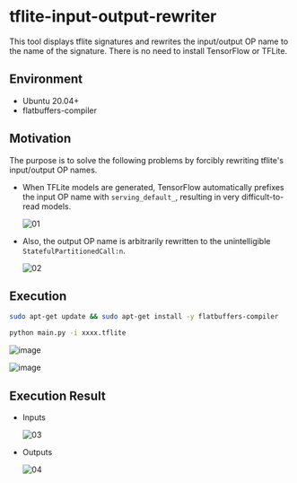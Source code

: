 # tflite-input-output-rewriter
This tool displays tflite signatures and rewrites the input/output OP name to the name of the signature. There is no need to install TensorFlow or TFLite.

## Environment
- Ubuntu 20.04+
- flatbuffers-compiler

## Motivation
The purpose is to solve the following problems by forcibly rewriting tflite's input/output OP names.

- When TFLite models are generated, TensorFlow automatically prefixes the input OP name with `serving_default_`, resulting in very difficult-to-read models.

  ![01](https://github.com/PINTO0309/tflite-input-output-rewriter/assets/33194443/c83f4722-aca6-4fd6-910e-b23b20357706)

- Also, the output OP name is arbitrarily rewritten to the unintelligible `StatefulPartitionedCall:n`.

  ![02](https://github.com/PINTO0309/tflite-input-output-rewriter/assets/33194443/5d73d9e1-cae3-498f-8de6-371a8ddb9ce6)

## Execution
```bash
sudo apt-get update && sudo apt-get install -y flatbuffers-compiler

python main.py -i xxxx.tflite
```
![image](https://github.com/PINTO0309/tflite-input-output-rewriter/assets/33194443/d676da7d-533f-4fca-b5c5-09a737ffb118)

![image](https://github.com/PINTO0309/tflite-input-output-rewriter/assets/33194443/d58dca0f-ac51-4545-b49b-32f22e7a39ad)

## Execution Result
- Inputs

  ![03](https://github.com/PINTO0309/tflite-input-output-rewriter/assets/33194443/b0b4bf83-bbcf-4a26-aaf9-86e9feaf69de)

- Outputs

  ![04](https://github.com/PINTO0309/tflite-input-output-rewriter/assets/33194443/bedffe08-c072-4b07-af8f-d763a2708907)
